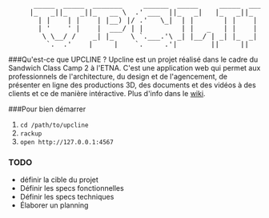 <pre>
      _____  _____  _______     ______  _____     _____  ____  _____  ________  
     |_   _||_   _||_   __ \  .' ___  ||_   _|   |_   _||_   \|_   _||_   __  | 
       | |    | |    | |__) |/ .'   \_|  | |       | |    |   \ | |    | |_ \_| 
       | '    ' |    |  ___/ | |         | |   _   | |    | |\ \| |    |  _| _  
        \ \__/ /    _| |_    \ `.___.'\ _| |__/ | _| |_  _| |_\   |_  _| |__/ | 
         `.__.'    |_____|    `.____ .'|________||_____||_____|\____||________| 
</pre>    

###Qu'est-ce que UPCLINE ?
Upcline est un projet réalisé dans le cadre du Sandwich Class Camp 2 à l'ETNA. C'est une application web qui permet aux professionnels de l'architecture, du design et de l'agencement, de présenter en ligne des productions 3D, des documents et des vidéos à des clients et ce de manière intéractive.
Plus d'info dans le [wiki](https://github.com/marcpicaud/upcline/wiki).

###Pour bien démarrer
1. `cd /path/to/upcline`
2. `rackup`
3. `open http://127.0.0.1:4567`

### TODO
* définir la cible du projet
* Définir les specs fonctionnelles
* Définir les specs techniques
* Élaborer un planning